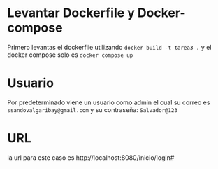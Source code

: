 # Levantar Dockerfile y Docker-compose
Primero levantas el dockerfile utilizando ```docker build -t tarea3 .```
y el docker compose solo es  ```docker compose up```
# Usuario
Por predeterminado viene un usuario como admin el cual su correo es ```ssandovalgaribay@gmail.com``` y su contraseña: ```Salvador@123```
# URL
la url para este caso es http://localhost:8080/inicio/login#
